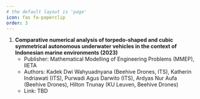 ```yaml
---
# the default layout is 'page'
icon: fas fa-paperclip
order: 3
---
```


1. **Comparative numerical analysis of torpedo-shaped and cubic symmetrical autonomous underwater vehicles in the context of Indonesian marine environments (2023)**  
    - Publisher: Mathematical Modelling of Engineering Problems (MMEP), IIETA  
    - Authors: Kadek Dwi Wahyuadnyana (Beehive Drones, ITS), Katherin Indriawati (ITS), Purwadi Agus Darwito (ITS), Ardyas Nur Aufa (Beehive Drones), Hilton Tnunay (KU Leuven, Beehive Drones)  
    - Link: TBD
